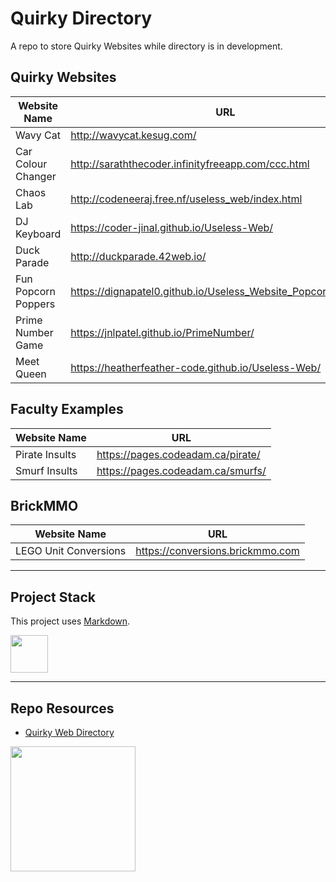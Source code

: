 # Quirky Directory

A repo to store Quirky Websites while directory is in development. 

## Quirky Websites

| Website Name | URL |
| --- | --- |
| Wavy Cat | http://wavycat.kesug.com/ |
| Car Colour Changer | http://saraththecoder.infinityfreeapp.com/ccc.html |
| Chaos Lab | http://codeneeraj.free.nf/useless_web/index.html |
| DJ Keyboard | https://coder-jinal.github.io/Useless-Web/ |
| Duck Parade | http://duckparade.42web.io/ |
| Fun Popcorn Poppers | https://dignapatel0.github.io/Useless_Website_Popcorn_Poppers/ |
| Prime Number Game | https://jnlpatel.github.io/PrimeNumber/ |
| Meet Queen | https://heatherfeather-code.github.io/Useless-Web/ |

## Faculty Examples

| Website Name | URL |
| --- | --- |
| Pirate Insults | https://pages.codeadam.ca/pirate/ |
| Smurf Insults | https://pages.codeadam.ca/smurfs/ |

## BrickMMO

| Website Name | URL |
| --- | --- |
| LEGO Unit Conversions | https://conversions.brickmmo.com |

---

## Project Stack

This project uses [Markdown](https://daringfireball.net/projects/markdown/).

<img src="https://console.codeadam.ca/api/image/markdown" width="60">

---

## Repo Resources

* [Quirky Web Directory](https://quirky.codeadam.ca)
  
<a href="https://codeadam.ca">
<img src="https://cdn.codeadam.ca/images@1.0.0/codeadam-logo-coloured-horizontal.png" width="200">
</a>
